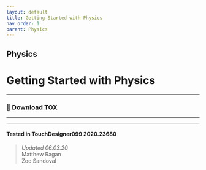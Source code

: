 ```yaml
---
layout: default
title: Getting Started with Physics
nav_order: 1
parent: Physics
---
```


## Physics
# Getting Started with Physics

----

### [:floppy_disk: Download TOX](https://github.com/mir-lab/touchdesigner-instancing-examples-code/raw/main/tox/009-physics/container_getting_started.tox)

----

---

#### Tested in TouchDesigner099 2020.23680 
>*Updated 06.03.20*  
Matthew Ragan  
Zoe Sandoval   